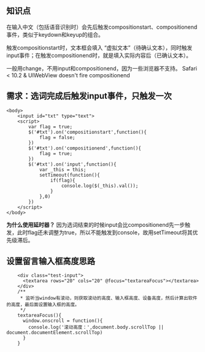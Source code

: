 ## 知识点
在输入中文（包括语音识别时）会先后触发compositionstart、compositionend事件，类似于keydown和keyup的组合。

触发compositionstart时，文本框会填入 “虚拟文本”（待确认文本），同时触发input事件；在触发compositionend时，就是填入实际内容后（已确认文本）。

一般用change，不用input和compositionend，因为一些浏览器不支持。
Safari < 10.2 & UIWebView doesn't fire compositionend

## 需求：选词完成后触发input事件，只触发一次
```
<body>
    <input id="txt" type="text">
    <script>
        var flag = true;
        $('#txt').on('compositionstart',function(){
            flag = false;
        })
        $('#txt').on('compositionend',function(){
            flag = true;
        })
        $('#txt').on('input',function(){
            var _this = this;
            setTimeout(function(){
                if(flag){
                    console.log($(_this).val());
                }
            },0)
        })
    </script>
</body>
```
**为什么使用延时器？**
因为选词结束的时候input会比compositionend先一步触发，此时flag还未调整为true，所以不能触发到console，故用setTimeout将其优先级滞后。

## 设置留言输入框高度思路
```
    <div class="test-input">
      <textarea rows="20" cols="20" @focus="textareaFocus"></textarea>
    </div>
    /**
     * 监听当window有滚动，则获取滚动的高度、输入框高度、设备高度，然后计算出软件的高度，最后面设置输入框的高度。
     */
    textareaFocus(){
      window.onscroll = function(){
        console.log('滚动高度：',document.body.scrollTop || document.documentElement.scrollTop)
      }
    }
```